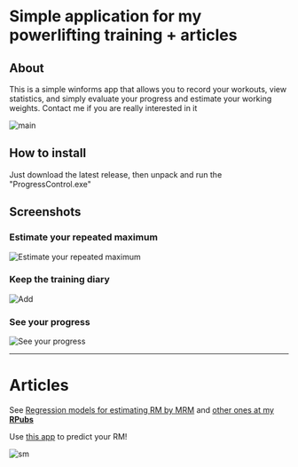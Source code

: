# Simple application for my powerlifting training + articles

## About
This is a simple winforms app that allows you to record your workouts, view statistics, and simply evaluate your progress and estimate your working weights. Contact me if you are really interested in it

![main](https://github.com/PasaOpasen/Powerlifting-training-diary-and-articles/blob/master/gifs/main.gif)

## How to install
Just download the latest release, then unpack and run the "ProgressControl.exe"

## Screenshots

### Estimate your repeated maximum
![Estimate your repeated maximum](https://github.com/PasaOpasen/Powerlifting-training-diary-and-articles/blob/master/images/estim.PNG)

### Keep the training diary
![Add](https://github.com/PasaOpasen/Powerlifting-training-diary-and-articles/blob/master/images/addresults.PNG)

### See your progress
![See your progress](https://github.com/PasaOpasen/Powerlifting-training-diary-and-articles/blob/master/images/displayprogress.PNG)

--------------

# Articles

See [Regression models for estimating RM by MRM](https://rpubs.com/DemetryPascal/RMbyMRMrus_1) and [other ones at my **RPubs**](https://rpubs.com/DemetryPascal)

Use [this app](https://dmitrypasko.shinyapps.io/RMbyMRMestimating/) to predict your RM!

![sm](https://github.com/PasaOpasen/Powerlifting-training-diary-and-articles/blob/master/gifs/calc.gif)
